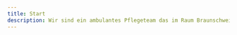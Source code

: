 ```yaml
---
title: Start
description: Wir sind ein ambulantes Pflegeteam das im Raum Braunschweig Pflegebedürftige in der Alltagsbewältigung unterstützt.
---
```

